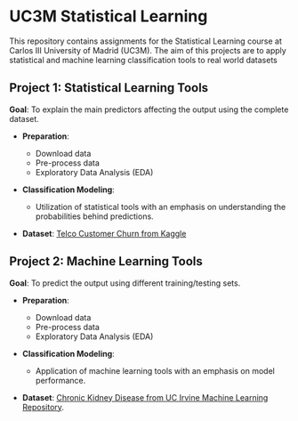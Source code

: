 # UC3M Statistical Learning

This repository contains assignments for the Statistical Learning course at Carlos III University of Madrid (UC3M). The aim of this projects are to apply statistical and machine learning classification tools to real world datasets

## Project 1: Statistical Learning Tools

**Goal**: To explain the main predictors affecting the output using the complete dataset.

- **Preparation**: 
  - Download data
  - Pre-process data
  - Exploratory Data Analysis (EDA)

- **Classification Modeling**: 
  - Utilization of statistical tools with an emphasis on understanding the probabilities behind predictions.
  
- **Dataset**: [Telco Customer Churn from Kaggle](https://www.kaggle.com/datasets/blastchar/telco-customer-churn) 

## Project 2: Machine Learning Tools

**Goal**: To predict the output using different training/testing sets.

- **Preparation**: 
  - Download data
  - Pre-process data
  - Exploratory Data Analysis (EDA)

- **Classification Modeling**: 
  - Application of machine learning tools with an emphasis on model performance.
  
- **Dataset**: [Chronic Kidney Disease from UC Irvine Machine Learning Repository](https://doi.org/10.24432/C5G020).
